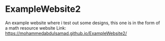 # ExampleWebsite2
An example website where i test out some designs, this one is in the form of a math resource website
Link: https://mohammedabdulsamad.github.io/ExampleWebsite2/

